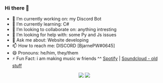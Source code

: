 ### Hi there 👋
- 🔭 I’m currently working on: my Discord Bot
- 🌱 I’m currently learning: C# 
- 👯 I’m looking to collaborate on: anything intresting
- 🤔 I’m looking for help with: some Py and Js issues
- 💬 Ask me about: Website developing
- 📫 How to reach me: DISCORD [BjarnePW#0645]
- 😄 Pronouns: he/him, they/them
- ⚡ Fun Fact: i am making music w friends ^^ [Spotify](https://open.spotify.com/artist/0RGZIugL3Q7RIxstxJZtIC) | [Soundcloud - old stuff](https://soundcloud.com/catgroup) 

<p align="center" background="#30243c">
    <img src="https://github-readme-stats.vercel.app/api?username=BjarnePW&show_icons=true&theme=synthwave"/>
    <img src="https://github-readme-stats.vercel.app/api/top-langs/?username=BjarnePW&layout=donut-vertical&theme=synthwave">
</p>

